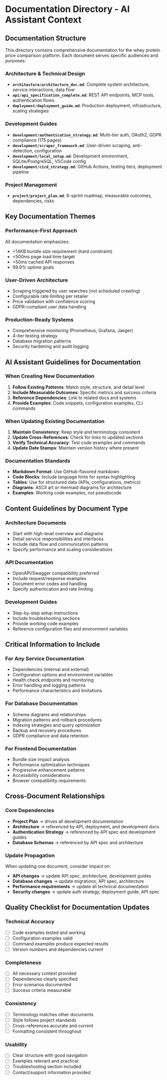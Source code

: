 # Documentation Directory - AI Assistant Context

## Documentation Structure

This directory contains comprehensive documentation for the whey protein price comparison platform. Each document serves specific audiences and purposes:

### Architecture & Technical Design
- **`architecture/architecture_doc.md`**: Complete system architecture, service interactions, data flow
- **`api/api_specification_complete.md`**: REST API endpoints, MCP tools, authentication flows
- **`deployment/deployment_guide.md`**: Production deployment, infrastructure, scaling strategies

### Development Guides  
- **`development/authentication_strategy.md`**: Multi-tier auth, OAuth2, GDPR compliance (175 pages)
- **`development/scraper_framework.md`**: User-driven scraping, anti-detection, configuration
- **`development/local_setup.md`**: Development environment, SQLite/PostgreSQL, VSCode config
- **`development/cicd_strategy.md`**: GitHub Actions, testing tiers, deployment pipeline

### Project Management
- **`project/project_plan.md`**: 8-sprint roadmap, measurable outcomes, dependencies, risks

## Key Documentation Themes

### Performance-First Approach
All documentation emphasizes:
- <14KB bundle size requirement (hard constraint)
- <500ms page load time target
- <50ms cached API responses
- 99.9% uptime goals

### User-Driven Architecture
- Scraping triggered by user searches (not scheduled crawling)
- Configurable rate limiting per retailer
- Price validation with confidence scoring
- GDPR-compliant user data handling

### Production-Ready Systems
- Comprehensive monitoring (Prometheus, Grafana, Jaeger)
- 4-tier testing strategy
- Database migration patterns
- Security hardening and audit logging

## AI Assistant Guidelines for Documentation

### When Creating New Documentation
1. **Follow Existing Patterns**: Match style, structure, and detail level
2. **Include Measurable Outcomes**: Specific metrics and success criteria
3. **Reference Dependencies**: Link to related docs and systems
4. **Provide Examples**: Code snippets, configuration examples, CLI commands

### When Updating Existing Documentation
1. **Maintain Consistency**: Keep style and terminology consistent
2. **Update Cross-References**: Check for links to updated sections
3. **Verify Technical Accuracy**: Test code examples and commands
4. **Update Date Stamps**: Maintain version history where present

### Documentation Standards
- **Markdown Format**: Use GitHub-flavored markdown
- **Code Blocks**: Include language hints for syntax highlighting  
- **Tables**: Use for structured data (APIs, configurations, metrics)
- **Diagrams**: ASCII art or mermaid diagrams for architecture
- **Examples**: Working code examples, not pseudocode

## Content Guidelines by Document Type

### Architecture Documents
- Start with high-level overview and diagrams
- Detail service responsibilities and interfaces
- Include data flow and communication patterns
- Specify performance and scaling considerations

### API Documentation
- OpenAPI/Swagger compatibility preferred
- Include request/response examples
- Document error codes and handling
- Specify authentication and rate limiting

### Development Guides
- Step-by-step setup instructions
- Include troubleshooting sections
- Provide working code examples
- Reference configuration files and environment variables

## Critical Information to Include

### For Any Service Documentation
- Dependencies (internal and external)
- Configuration options and environment variables
- Health check endpoints and monitoring
- Error handling and logging patterns
- Performance characteristics and limitations

### For Database Documentation
- Schema diagrams and relationships
- Migration patterns and rollback procedures
- Indexing strategies and query optimization
- Backup and recovery procedures
- GDPR compliance and data retention

### For Frontend Documentation
- Bundle size impact analysis
- Performance optimization techniques
- Progressive enhancement patterns
- Accessibility considerations
- Browser compatibility requirements

## Cross-Document Relationships

### Core Dependencies
- **Project Plan** → drives all development documentation
- **Architecture** → referenced by API, deployment, and development docs  
- **Authentication Strategy** → referenced by API spec and development guides
- **Database Schemas** → referenced by API spec and architecture

### Update Propagation
When updating one document, consider impact on:
- **API changes** → update API spec, architecture, development guides
- **Database changes** → update migrations, API spec, architecture
- **Performance requirements** → update all technical documentation
- **Security changes** → update auth strategy, deployment guide, API spec

## Quality Checklist for Documentation Updates

### Technical Accuracy
- [ ] Code examples tested and working
- [ ] Configuration examples valid
- [ ] Command examples produce expected results
- [ ] Version numbers and dependencies current

### Completeness
- [ ] All necessary context provided
- [ ] Dependencies clearly specified
- [ ] Error scenarios documented
- [ ] Success criteria measurable

### Consistency
- [ ] Terminology matches other documents
- [ ] Style follows project standards
- [ ] Cross-references accurate and current
- [ ] Formatting consistent throughout

### Usability
- [ ] Clear structure with good navigation
- [ ] Examples relevant and practical
- [ ] Troubleshooting section included
- [ ] Contact/support information provided
